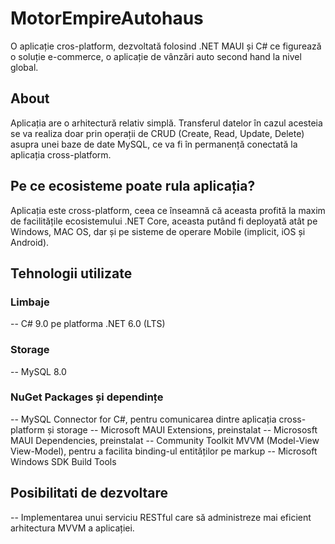 # MotorEmpireAutohaus
O aplicație cros-platform, dezvoltată folosind .NET MAUI și C# ce figurează o soluție e-commerce, o aplicație de vânzări auto second hand la nivel global.

## About
Aplicația are o arhitectură relativ simplă. Transferul datelor în cazul acesteia se va realiza doar prin operații de CRUD (Create, Read, Update, Delete) asupra unei baze de date MySQL, ce va fi în permanență conectată la aplicația cross-platform.

## Pe ce ecosisteme poate rula aplicația?
Aplicația este cross-platform, ceea ce înseamnă că aceasta profită la maxim de facilitățile ecosistemului .NET Core, aceasta putând fi deployată atât pe Windows, MAC OS, dar și pe sisteme de operare Mobile (implicit, iOS și Android).

## Tehnologii utilizate
### Limbaje
-- C# 9.0 pe platforma .NET 6.0 (LTS)

### Storage
-- MySQL 8.0

### NuGet Packages și dependințe
-- MySQL Connector for C#, pentru comunicarea dintre aplicația cross-platform și storage
-- Microsoft MAUI Extensions, preinstalat
-- Micrososft MAUI Dependencies, preinstalat
-- Community Toolkit MVVM (Model-View View-Model), pentru a facilita binding-ul entităților pe markup
-- Microsoft Windows SDK Build Tools

## Posibilitati de dezvoltare
-- Implementarea unui serviciu RESTful care să administreze mai eficient arhitectura MVVM a aplicației.
